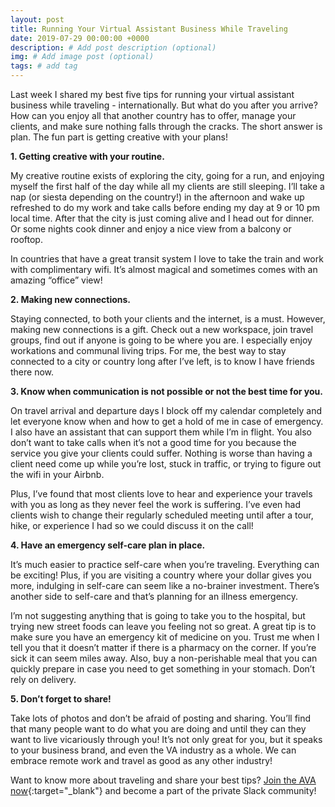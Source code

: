 ```yaml
---
layout: post
title: Running Your Virtual Assistant Business While Traveling
date: 2019-07-29 00:00:00 +0000
description: # Add post description (optional)
img: # Add image post (optional)
tags: # add tag
---
```


Last week I shared my best five tips for running your virtual assistant business while traveling - internationally. But what do you after you arrive? How can you enjoy all that another country has to offer, manage your clients, and make sure nothing falls through the cracks. The short answer is plan. The fun part is getting creative with your plans!


__1. Getting creative with your routine.__

My creative routine exists of exploring the city, going for a run, and enjoying myself the first half of the day while all my clients are still sleeping. I’ll take a nap (or siesta depending on the country!) in the afternoon and wake up refreshed to do my work and take calls before ending my day at 9 or 10 pm local time. After that the city is just coming alive and I head out for dinner. Or some nights cook dinner and enjoy a nice view from a balcony or rooftop.

In countries that have a great transit system I love to take the train and work with complimentary wifi. It’s almost magical and sometimes comes with an amazing “office” view!

__2. Making new connections.__

Staying connected, to both your clients and the internet, is a must. However, making new connections is a gift. Check out a new workspace, join travel groups, find out if anyone is going to be where you are. I especially enjoy workations and communal living trips. For me, the best way to stay connected to a city or country long after I’ve left, is to know I have friends there now.

__3. Know when communication is not possible or not the best time for you.__

On travel arrival and departure days I block off my calendar completely and let everyone know when and how to get a hold of me in case of emergency. I also have an assistant that can support them while I’m in flight. You also don’t want to take calls when it’s not a good time for you because the service you give your clients could suffer. Nothing is worse than having a client need come up while you’re lost, stuck in traffic, or trying to figure out the wifi in your Airbnb.

Plus, I’ve found that most clients love to hear and experience your travels with you as long as they never feel the work is suffering. I’ve even had clients wish to change their regularly scheduled meeting until after a tour, hike, or experience I had so we could discuss it on the call!

__4. Have an emergency self-care plan in place.__

It’s much easier to practice self-care when you’re traveling. Everything can be exciting! Plus, if you are visiting a country where your dollar gives you more, indulging in self-care can seem like a no-brainer investment. There’s another side to self-care and that’s planning for an illness emergency.

I’m not suggesting anything that is going to take you to the hospital, but trying new street foods can leave you feeling not so great. A great tip is to make sure you have an emergency kit of medicine on you. Trust me when I tell you that it doesn’t matter if there is a pharmacy on the corner. If you’re sick it can seem miles away. Also, buy a non-perishable meal that you can quickly prepare in case you need to get something in your stomach. Don’t rely on delivery.

__5. Don’t forget to share!__

Take lots of photos and don’t be afraid of posting and sharing. You’ll find that many people want to do what you are doing and until they can they want to live vicariously through you! It’s not only great for you, but it speaks to your business brand, and even the VA industry as a whole. We can embrace remote work and travel as good as any other industry!

Want to know more about traveling and share your best tips? [Join the AVA now](https://associationofvas.com/){:target="_blank"} and become a part of the private Slack community!
